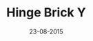 ---
title: "Hinge Brick Y"
date: 23-08-2015

image: image.png
cad: model.ldr

source:
  url: "https://www.flickr.com/photos/bradslegoroom/4540711829"
  title: "SNOT Techniques 8"
  author: "鉄男"
  date: 21-04-2010

taxonomy:
  part: ["30364", "30540", "30565"]
  partcount: 5

  width: [6, stud]
  depth: [6, stud]
  height: [4, plate]

  function: [stud_tilt, stud_twist]
  stud_tilt_angle: [90, 180]
  stud_twist_angle: 45
---
